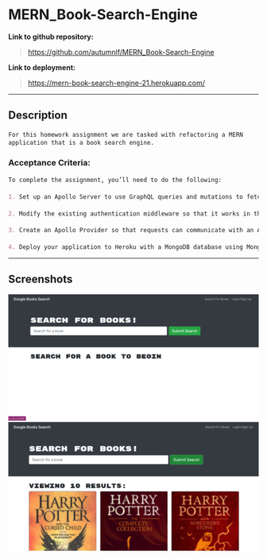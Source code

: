 # MERN_Book-Search-Engine

**Link to github repository:**
> https://github.com/autumnlf/MERN_Book-Search-Engine

**Link to deployment:**
> https://mern-book-search-engine-21.herokuapp.com/

---

## Description
```
For this homework assignment we are tasked with refactoring a MERN application that is a book search engine.
```

### Acceptance Criteria:
```md
To complete the assignment, you’ll need to do the following:

1. Set up an Apollo Server to use GraphQL queries and mutations to fetch and modify data, replacing the existing RESTful API.

2. Modify the existing authentication middleware so that it works in the context of a GraphQL API.

3. Create an Apollo Provider so that requests can communicate with an Apollo Server.

4. Deploy your application to Heroku with a MongoDB database using MongoDB Atlas. Use the [Deploy with Heroku and MongoDB Atlas](https://coding-boot-camp.github.io/full-stack/mongodb/deploy-with-heroku-and-mongodb-atlas) walkthrough for instructions.
```
---

## Screenshots

![Capture of app](./client/assets/cap1.PNG)
![Capture of app](./client/assets/cap2.PNG)
